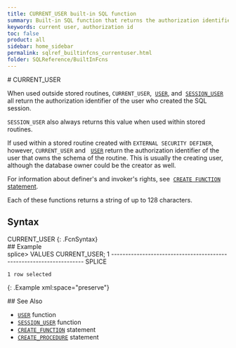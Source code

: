 ```yaml
---
title: CURRENT_USER built-in SQL function
summary: Built-in SQL function that returns the authorization identifier of the user who created the SQL session
keywords: current user, authorization id
toc: false
product: all
sidebar: home_sidebar
permalink: sqlref_builtinfcns_currentuser.html
folder: SQLReference/BuiltInFcns
---
```

<section>
<div class="TopicContent" data-swiftype-index="true" markdown="1">
# CURRENT_USER

When used outside stored routines, `CURRENT_USER`, &nbsp;[`USER`](sqlref_builtinfcns_user.html), and &nbsp;[`SESSION_USER`](sqlref_builtinfcns_sessionuser.html) all return the
authorization identifier of the user who created the SQL session.

`SESSION_USER` also always returns this value when used within stored
routines.

If used within a stored routine created with `EXTERNAL SECURITY
DEFINER`, however, `CURRENT_USER` and &nbsp;
[`USER`](sqlref_builtinfcns_user.html) return the authorization
identifier of the user that owns the schema of the routine. This is
usually the creating user, although the database owner could be the
creator as well.

For information about definer's and invoker's rights, see &nbsp;[`CREATE
FUNCTION` statement](sqlref_statements_createfunction.html).

Each of these functions returns a string of up to 128 characters.

## Syntax

<div class="fcnWrapperWide" markdown="1">
    CURRENT_USER
{: .FcnSyntax}

</div>
## Example

<div class="preWrapper" markdown="1">
    splice> VALUES CURRENT_USER;
    1
    --------------------------------------------------------------------
    SPLICE

    1 row selected
{: .Example xml:space="preserve"}

</div>
## See Also

* [`USER`](sqlref_builtinfcns_user.html) function
* [`SESSION_USER`](sqlref_builtinfcns_sessionuser.html) function
* [`CREATE_FUNCTION`](sqlref_statements_createfunction.html) statement
* [`CREATE_PROCEDURE`](sqlref_statements_createprocedure.html) statement

</div>
</section>
